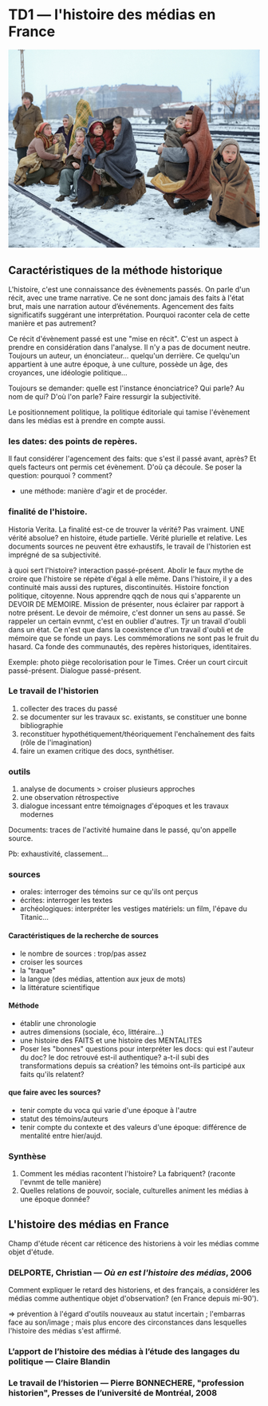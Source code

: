 # TD1 — l'histoire des médias en France

![The only survivors of 150 Polish people who walked from Lodz, Poland to Berlin Huddle in blankets, on December 14, 1945. They are waiting by a railway track hoping to be picked up by a British army train and given help. Photo colorization by Sanna Dullaway for TIME / original image: Getty Images](../../.gitbook/assets/gettyimages-3362692-color.jpg)

## Caractéristiques de la méthode historique

L'histoire, c'est une connaissance des évènements passés. On parle d'un récit, avec une trame narrative. Ce ne sont donc jamais des faits à l'état brut, mais une narration autour d’événements. Agencement des faits significatifs suggérant une interprétation. Pourquoi raconter cela de cette manière et pas autrement?

Ce récit d'évènement passé est une "mise en récit". C'est un aspect à prendre en considération dans l'analyse. Il n'y a pas de document neutre. Toujours un auteur, un énonciateur... quelqu'un derrière. Ce quelqu'un appartient à une autre époque, à une culture, possède un âge, des croyances, une idéologie politique...

Toujours se demander: quelle est l'instance énonciatrice? Qui parle? Au nom de qui? D'où l'on parle? Faire ressurgir la subjectivité.

Le positionnement politique, la politique éditoriale qui tamise l'évènement dans les médias est à prendre en compte aussi.

### les dates: des points de repères.

Il faut considérer l'agencement des faits: que s'est il passé avant, après? Et quels facteurs ont permis cet évènement. D'où ça découle. Se poser la question: pourquoi ? comment?

* une méthode: manière d'agir et de procéder.

### finalité de l'histoire.

Historia Verita. La finalité est-ce de trouver la vérité? Pas vraiment. UNE vérité absolue? en histoire, étude partielle. Vérité plurielle et relative. Les documents sources ne peuvent être exhaustifs, le travail de l'historien est imprégné de sa subjectivité.

à quoi sert l'histoire? interaction passé-présent. Abolir le faux mythe de croire que l'histoire se répète d'égal à elle même. Dans l'histoire, il y a des continuité mais aussi des ruptures, discontinuités. Histoire fonction politique, citoyenne. Nous apprendre qqch de nous qui s'apparente un DEVOIR DE MEMOIRE. Mission de présenter, nous éclairer par rapport à notre présent. Le devoir de mémoire, c'est donner un sens au passé. Se rappeler un certain evnmt, c'est en oublier d'autres. Tjr un travail d'oubli dans un état. Ce n'est que dans la coexistence d'un travail d'oubli et de mémoire que se fonde un pays. Les commémorations ne sont pas le fruit du hasard. Ca fonde des communautés, des repères historiques, identitaires.

Exemple: photo piège recolorisation pour le Times. Créer un court circuit passé-présent. Dialogue passé-présent.

### Le travail de l'historien

1. collecter des traces du passé
2. se documenter sur les travaux sc. existants, se constituer une bonne bibliographie
3. reconstituer hypothétiquement/théoriquement l'enchaînement des faits \(rôle de l'imagination\)
4. faire un examen critique des docs, synthétiser.

### outils

1. analyse de documents &gt; croiser plusieurs approches
2. une observation rétrospective
3. dialogue incessant entre témoignages d'époques et les travaux modernes

Documents: traces de l'activité humaine dans le passé, qu'on appelle source.

Pb: exhaustivité, classement...

### sources

* orales: interroger des témoins sur ce qu'ils ont perçus
* écrites: interroger les textes
* archéologiques: interpréter les vestiges matériels: un film, l'épave du Titanic...

#### Caractéristiques de la recherche de sources

* le nombre de sources : trop/pas assez
* croiser les sources
* la "traque"
* la langue \(des médias, attention aux jeux de mots\)
* la littérature scientifique

#### Méthode

* établir une chronologie
* autres dimensions \(sociale, éco, littéraire...\)
* une histoire des FAITS et une histoire des MENTALITES
* Poser les "bonnes" questions pour interpréter les docs: qui est l'auteur du doc? le doc retrouvé est-il authentique? a-t-il subi des transformations depuis sa création? les témoins ont-ils participé aux faits qu'ils relatent?

#### que faire avec les sources?

* tenir compte du voca qui varie d'une époque à l'autre
* statut des témoins/auteurs
* tenir compte du contexte et des valeurs d'une époque: différence de mentalité entre hier/aujd.

### Synthèse

1. Comment les médias racontent l'histoire? La fabriquent? \(raconte l'evnmt de telle manière\)
2. Quelles relations de pouvoir, sociale, culturelles animent les médias à une époque donnée?

## L'histoire des médias en France

Champ d'étude récent car réticence des historiens à voir les médias comme objet d'étude.

### DELPORTE, Christian — _Où en est l'histoire des médias_, 2006

Comment expliquer le retard des historiens, et des français, a considérer les médias comme authentique objet d'observation? \(en France depuis mi-90'\).

⇒ prévention à l'égard d'outils nouveaux au statut incertain ; l'embarras face au son/image ; mais plus encore des circonstances dans lesquelles l'histoire des médias s'est affirmé.

### L’apport de l’histoire des médias à l’étude des langages du politique — Claire Blandin

### Le travail de l’historien — Pierre BONNECHERE, "profession historien", Presses de l’université de Montréal, 2008

